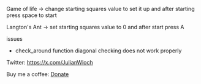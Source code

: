 Game of life 
-> change starting squares value to set it up and after starting press space to start

Langton's Ant
-> set starting squares value to 0 and after start press A

issues
- check_around function diagonal checking does not work properly

Twitter: 
https://x.com/JulianWloch

Buy me a coffee:
[Donate](https://paypal.me/YoulianMedium?country.x=PL&locale.x=pl_PL)
